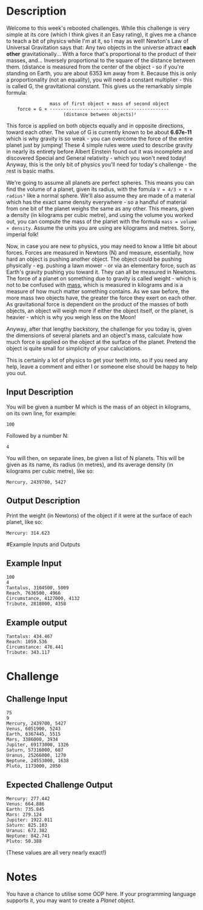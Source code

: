# Description

Welcome to this week's rebooted challenges. While this challenge is very simple at its core (which I think gives it an Easy rating), it gives me a chance to teach a bit of physics while I'm at it, so I may as well!
Newton's Law of Universal Gravitation says that:
Any two objects in the universe attract **each other** gravitationally...
With a force that's proportional to the product of their masses, and...
Inversely proportional to the square of the distance between them. (distance is measured from the center of the object - so if you're standing on Earth, you are about 6353 km away from it.
Because this is only a proportionality (not an equality), you will need a constant multiplier - this is called G, the gravitational constant.
This gives us the remarkably simple formula:
```
                mass of first object × mass of second object
    force = G × --------------------------------------------
                     (distance between objects)²
```
This force is applied on both objects equally and in opposite directions, toward each other. The value of G is currently known to be about **6.67e-11** which is why gravity is so weak - you can overcome the force of the entire planet just by jumping!
These 4 simple rules were used to describe gravity in nearly its entirety before Albert Einstein found out it was incomplete and discovered Special and General relativity - which you won't need today! Anyway, this is the only bit of physics you'll need for today's challenge - the rest is basic maths.

We're going to assume all planets are perfect spheres. This means you can find the volume of a planet, given its radius, with the fomula `V = 4/3 × π × radius³` like a normal sphere. We'll also assume they are made of a material which has the exact same density everywhere - so a handful of material from one bit of the planet weighs the same as any other. This means, given a density (in kilograms per cubic metre), and using the volume you worked out, you can compute the mass of the planet with the formula `mass = volume × density`. Assume the units you are using are kilograms and metres. Sorry, imperial folk!

Now, in case you are new to physics, you may need to know a little bit about forces. Forces are measured in Newtons (N) and measure, essentially, how hard an object is pushing another object. The object could be pushing physically - eg. pushing a lawn mower - or via an elementary force, such as Earth's gravity pushing you toward it. They can all be measured in Newtons. The force of a planet on something due to gravity is called weight - which is not to be confused with [mass](https://en.wikipedia.org/wiki/Mass), which is measured in kilograms and is a measure of how much matter something contains. As we saw before, the more mass two objects have, the greater the force they exert on each other. As gravitational force is dependent on the product of the masses of both objects, an object will weigh more if either the object itself, or the planet, is heavier - which is why you weigh less on the Moon!

Anyway, after that lengthy backstory, the challenge for you today is, given the dimensions of several planets and an object's mass, calculate how much force is applied on the object at the surface of the planet. Pretend the object is quite small for simplicity of your caluclations.

This is certainly a lot of physics to get your teeth into, so if you need any help, leave a comment and either I or someone else should be happy to help you out.

## Input Description

You will be given a number M which is the mass of an object in kilograms, on its own line, for example:
```
100
```
  
Followed by a number N:
```
4
```
  
You will then, on separate lines, be given a list of N planets. This will be given as its name, its radius (in metres), and its average density (in kilograms per cubic metre), like so:
```
Mercury, 2439700, 5427
```

## Output Description

Print the weight (in Newtons) of the object if it were at the surface of each planet, like so:
```
Mercury: 314.623
```

#Example Inputs and Outputs

## Example Input
```
100
4
Tantalus, 3104500, 5009
Reach, 7636500, 4966
Circumstance, 4127000, 4132
Tribute, 2818000, 4358
```
## Example output
```
Tantalus: 434.467
Reach: 1059.536
Circumstance: 476.441
Tribute: 343.117
```
# Challenge

## Challenge Input

```
75
9
Mercury, 2439700, 5427
Venus, 6051900, 5243
Earth, 6367445, 5515
Mars, 3386000, 3934
Jupiter, 69173000, 1326
Saturn, 57316000, 687
Uranus, 25266000, 1270
Neptune, 24553000, 1638
Pluto, 1173000, 2050
```

## Expected Challenge Output

```
Mercury: 277.442
Venus: 664.886
Earth: 735.845
Mars: 279.124
Jupiter: 1922.011
Saturn: 825.103
Uranus: 672.382
Neptune: 842.741
Pluto: 50.388
```

(These values are all very nearly exact!)

# Notes

You have a chance to utilise some OOP here. If your programming language supports it, you may want to create a *Planet* object.
